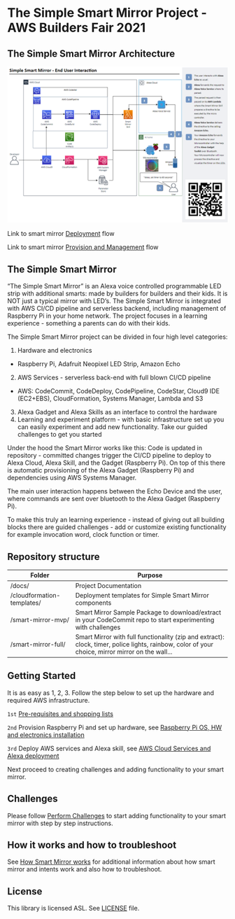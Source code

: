 # The Simple Smart Mirror Project - AWS Builders Fair 2021 

## The Simple Smart Mirror Architecture

![Architecture Image](docs/images/architecture.png)

Link to smart mirror [Deployment](docs/images/smart-mirror-architecture-deploy-changes.png) flow

Link to smart mirror [Provision and Management](docs/images/smart-mirror-architecture-provision-manage.png) flow

## The Simple Smart Mirror

“The Simple Smart Mirror” is an Alexa voice controlled programmable LED strip with additional smarts: made by builders for builders and their kids. It is NOT just a typical mirror with LED’s. The Simple Smart Mirror is integrated with AWS CI/CD pipeline and serverless backend, including management of Raspberry Pi in your home network. 
The project focuses in a learning experience - something a parents can do with their kids.

The Simple Smart Mirror project can be divided in four high level categories:
   1. Hardware and electronics 
   * Raspberry Pi, Adafruit Neopixel LED Strip, Amazon Echo 
   2. AWS Services - serverless back-end with full blown CI/CD pipeline 
   * AWS: CodeCommit, CodeDeploy, CodePipeline, CodeStar, Cloud9 IDE (EC2+EBS), CloudFormation, Systems Manager, Lambda and S3
   3. Alexa Gadget and Alexa Skills as an interface to control the hardware
   4. Learning and experiment platform - with basic infrastructure set up you can easily experiment and add new functionality. Take our guided challenges to get you started 

Under the hood the Smart Mirror works like this: Code is updated in repository - committed changes trigger the CI/CD pipeline to deploy to Alexa Cloud, Alexa Skill, and the Gadget (Raspberry Pi). On top of this there is automatic provisioning of the Alexa Gadget (Raspberry Pi) and dependencies using AWS Systems Manager.

The main user interaction happens between the Echo Device and the user, where commands are sent over bluetooth to the Alexa Gadget (Raspberry Pi). 

To make this truly an learning experience - instead of giving out all building blocks there are guided challenges - add or customize existing functionality for example invocation word, clock function or timer.

## Repository structure

| Folder | Purpose | 
| --- | ---
| /docs/   | Project Documentation |
| /cloudformation-templates/ | Deployment templates for Simple Smart Mirror components|
| /smart-mirror-mvp/ | Smart Mirror Sample Package to download/extract in your CodeCommit repo to start experimenting with challenges |
| /smart-mirror-full/ | Smart Mirror with full functionality (zip and extract): clock, timer, police lights, rainbow, color of your choice, mirror mirror on the wall... |

## Getting Started 

It is as easy as 1, 2, 3. Follow the step below to set up the hardware and required AWS infrastructure.

`1st` [Pre-requisites and shopping lists](docs/SMARTREQ.md) 

`2nd` Provision Raspberry Pi and set up hardware, see [Raspberry Pi OS, HW and electronics installation](docs/SMARTHW.md)

`3rd` Deploy AWS services and Alexa skill, see [AWS Cloud Services and Alexa deployment](docs/SMARTMIRROR.md)

Next proceed to creating challenges and adding functionality to your smart mirror.

## Challenges

Please follow [Perform Challenges](docs/CHALLENGES.md) to start adding functionality to your smart mirror with step by step instructions.

## How it works and how to troubleshoot
See [How Smart Mirror works](docs/HOW_IT_WORKS.md) for additional information about how smart mirror and intents work and also how to troubleshoot.   

## License

This library is licensed ASL. See [LICENSE](LICENSE) file.

